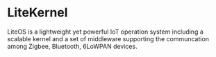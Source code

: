 LiteKernel
==========

LiteOS is a lightweight yet powerful IoT operation system including a scalable kernel and a set of middleware supporting the communcation among Zigbee, Bluetooth, 6LoWPAN devices.
